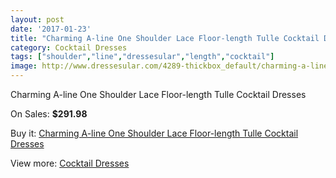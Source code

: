 ```yaml
---
layout: post
date: '2017-01-23'
title: "Charming A-line One Shoulder Lace Floor-length Tulle Cocktail Dresses"
category: Cocktail Dresses
tags: ["shoulder","line","dressesular","length","cocktail"]
image: http://www.dressesular.com/4289-thickbox_default/charming-a-line-one-shoulder-lace-floor-length-tulle-cocktail-dresses.jpg
---
```

Charming A-line One Shoulder Lace Floor-length Tulle Cocktail Dresses

On Sales: **$291.98**
<a href="https://www.dressesular.com/cocktail-dresses/1992-charming-a-line-one-shoulder-lace-floor-length-tulle-cocktail-dresses.html"><amp-img layout="responsive" width="600" height="600" src="//www.dressesular.com/4289-thickbox_default/charming-a-line-one-shoulder-lace-floor-length-tulle-cocktail-dresses.jpg" alt="Charming A-line One Shoulder Lace Floor-length Tulle Cocktail Dresses 0" /></a>

Buy it: [Charming A-line One Shoulder Lace Floor-length Tulle Cocktail Dresses](https://www.dressesular.com/cocktail-dresses/1992-charming-a-line-one-shoulder-lace-floor-length-tulle-cocktail-dresses.html "Charming A-line One Shoulder Lace Floor-length Tulle Cocktail Dresses")

View more: [Cocktail Dresses](https://www.dressesular.com/12-cocktail-dresses "Cocktail Dresses")